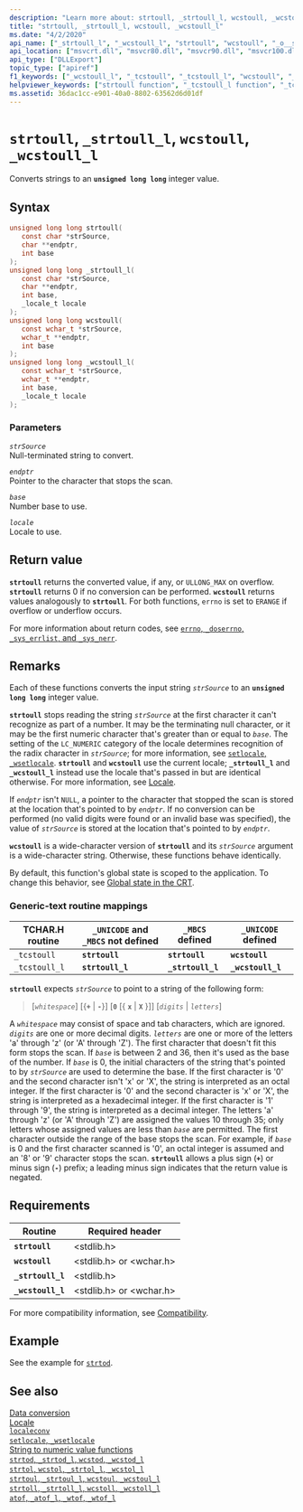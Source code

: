 ```yaml
---
description: "Learn more about: strtoull, _strtoull_l, wcstoull, _wcstoull_l"
title: "strtoull, _strtoull_l, wcstoull, _wcstoull_l"
ms.date: "4/2/2020"
api_name: ["_strtoull_l", "_wcstoull_l", "strtoull", "wcstoull", "_o__strtoull_l", "_o__wcstoull_l", "_o_strtoull", "_o_wcstoull"]
api_location: ["msvcrt.dll", "msvcr80.dll", "msvcr90.dll", "msvcr100.dll", "msvcr100_clr0400.dll", "msvcr110.dll", "msvcr110_clr0400.dll", "msvcr120.dll", "msvcr120_clr0400.dll", "ucrtbase.dll", "api-ms-win-crt-convert-l1-1-0.dll"]
api_type: ["DLLExport"]
topic_type: ["apiref"]
f1_keywords: ["_wcstoull_l", "_tcstoull", "_tcstoull_l", "wcstoull", "_strtoull_l", "strtoull"]
helpviewer_keywords: ["strtoull function", "_tcstoull_l function", "_tcstoull function", "_wcstoull_l function", "_strtoull_l function", "wcstoull function"]
ms.assetid: 36dac1cc-e901-40a0-8802-63562d6d01df
---
```

# `strtoull`, `_strtoull_l`, `wcstoull`, `_wcstoull_l`

Converts strings to an **`unsigned long long`** integer value.

## Syntax

```C
unsigned long long strtoull(
   const char *strSource,
   char **endptr,
   int base
);
unsigned long long _strtoull_l(
   const char *strSource,
   char **endptr,
   int base,
   _locale_t locale
);
unsigned long long wcstoull(
   const wchar_t *strSource,
   wchar_t **endptr,
   int base
);
unsigned long long _wcstoull_l(
   const wchar_t *strSource,
   wchar_t **endptr,
   int base,
   _locale_t locale
);
```

### Parameters

*`strSource`*\
Null-terminated string to convert.

*`endptr`*\
Pointer to the character that stops the scan.

*`base`*\
Number base to use.

*`locale`*\
Locale to use.

## Return value

**`strtoull`** returns the converted value, if any, or `ULLONG_MAX` on overflow. **`strtoull`** returns 0 if no conversion can be performed. **`wcstoull`** returns values analogously to **`strtoull`**. For both functions, `errno` is set to `ERANGE` if overflow or underflow occurs.

For more information about return codes, see [`errno`, `_doserrno`, `_sys_errlist`, and `_sys_nerr`](../errno-doserrno-sys-errlist-and-sys-nerr.md).

## Remarks

Each of these functions converts the input string *`strSource`* to an **`unsigned long long`** integer value.

**`strtoull`** stops reading the string *`strSource`* at the first character it can't recognize as part of a number. It may be the terminating null character, or it may be the first numeric character that's greater than or equal to *`base`*. The setting of the `LC_NUMERIC` category of the locale determines recognition of the radix character in *`strSource`*; for more information, see [`setlocale`, `_wsetlocale`](setlocale-wsetlocale.md). **`strtoull`** and **`wcstoull`** use the current locale; **`_strtoull_l`** and **`_wcstoull_l`** instead use the locale that's passed in but are identical otherwise. For more information, see [Locale](../locale.md).

If *`endptr`* isn't `NULL`, a pointer to the character that stopped the scan is stored at the location that's pointed to by *`endptr`*. If no conversion can be performed (no valid digits were found or an invalid base was specified), the value of *`strSource`* is stored at the location that's pointed to by *`endptr`*.

**`wcstoull`** is a wide-character version of **`strtoull`** and its *`strSource`* argument is a wide-character string. Otherwise, these functions behave identically.

By default, this function's global state is scoped to the application. To change this behavior, see [Global state in the CRT](../global-state.md).

### Generic-text routine mappings

| TCHAR.H routine | `_UNICODE` and `_MBCS` not defined | `_MBCS` defined | `_UNICODE` defined |
|---|---|---|---|
| `_tcstoull` | **`strtoull`** | **`strtoull`** | **`wcstoull`** |
| `_tcstoull_l` | **`strtoull_l`** | **`_strtoull_l`** | **`_wcstoull_l`** |

**`strtoull`** expects *`strSource`* to point to a string of the following form:

> [*`whitespace`*] [{**`+`** &#124; **`-`**}] [**`0`** [{ **`x`** &#124; **`X`** }]] [*`digits`*  &#124; *`letters`*]

A *`whitespace`* may consist of space and tab characters, which are ignored. *`digits`* are one or more decimal digits. *`letters`* are one or more of the letters 'a' through 'z' (or 'A' through 'Z'). The first character that doesn't fit this form stops the scan. If *`base`* is between 2 and 36, then it's used as the base of the number. If *`base`* is 0, the initial characters of the string that's pointed to by *`strSource`* are used to determine the base. If the first character is '0' and the second character isn't 'x' or 'X', the string is interpreted as an octal integer. If the first character is '0' and the second character is 'x' or 'X', the string is interpreted as a hexadecimal integer. If the first character is '1' through '9', the string is interpreted as a decimal integer. The letters 'a' through 'z' (or 'A' through 'Z') are assigned the values 10 through 35; only letters whose assigned values are less than *`base`* are permitted. The first character outside the range of the base stops the scan. For example, if *`base`* is 0 and the first character scanned is '0', an octal integer is assumed and an '8' or '9' character stops the scan. **`strtoull`** allows a plus sign (**`+`**) or minus sign (**`-`**) prefix; a leading minus sign indicates that the return value is negated.

## Requirements

| Routine | Required header |
|---|---|
| **`strtoull`** | \<stdlib.h> |
| **`wcstoull`** | \<stdlib.h> or \<wchar.h> |
| **`_strtoull_l`** | \<stdlib.h> |
| **`_wcstoull_l`** | \<stdlib.h> or \<wchar.h> |

For more compatibility information, see [Compatibility](../compatibility.md).

## Example

See the example for [`strtod`](strtod-strtod-l-wcstod-wcstod-l.md).

## See also

[Data conversion](../data-conversion.md)\
[Locale](../locale.md)\
[`localeconv`](localeconv.md)\
[`setlocale`, `_wsetlocale`](setlocale-wsetlocale.md)\
[String to numeric value functions](../string-to-numeric-value-functions.md)\
[`strtod`, `_strtod_l`, `wcstod`, `_wcstod_l`](strtod-strtod-l-wcstod-wcstod-l.md)\
[`strtol`, `wcstol`, `_strtol_l`, `_wcstol_l`](strtol-wcstol-strtol-l-wcstol-l.md)\
[`strtoul`, `_strtoul_l`, `wcstoul`, `_wcstoul_l`](strtoul-strtoul-l-wcstoul-wcstoul-l.md)\
[`strtoll`, `_strtoll_l`, `wcstoll`, `_wcstoll_l`](strtoll-strtoll-l-wcstoll-wcstoll-l.md)\
[`atof`, `_atof_l`, `_wtof`, `_wtof_l`](atof-atof-l-wtof-wtof-l.md)
